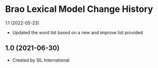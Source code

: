 Brao Lexical Model Change History
====================

1.1 (2022-05-23)
* Updated the word list based on a new and improve list provided

1.0 (2021-06-30)
----------------
* Created by SIL International
